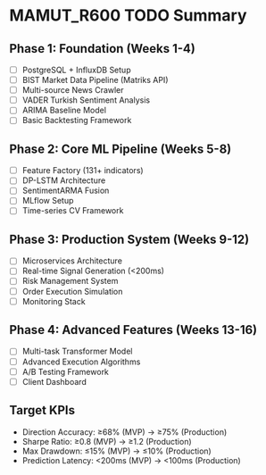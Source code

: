 # MAMUT_R600 TODO Summary

## Phase 1: Foundation (Weeks 1-4)
- [ ] PostgreSQL + InfluxDB Setup
- [ ] BIST Market Data Pipeline (Matriks API)
- [ ] Multi-source News Crawler
- [ ] VADER Turkish Sentiment Analysis
- [ ] ARIMA Baseline Model
- [ ] Basic Backtesting Framework

## Phase 2: Core ML Pipeline (Weeks 5-8)
- [ ] Feature Factory (131+ indicators)
- [ ] DP-LSTM Architecture
- [ ] SentimentARMA Fusion
- [ ] MLflow Setup
- [ ] Time-series CV Framework

## Phase 3: Production System (Weeks 9-12)
- [ ] Microservices Architecture
- [ ] Real-time Signal Generation (<200ms)
- [ ] Risk Management System
- [ ] Order Execution Simulation
- [ ] Monitoring Stack

## Phase 4: Advanced Features (Weeks 13-16)
- [ ] Multi-task Transformer Model
- [ ] Advanced Execution Algorithms
- [ ] A/B Testing Framework
- [ ] Client Dashboard

## Target KPIs
- Direction Accuracy: ≥68% (MVP) → ≥75% (Production)
- Sharpe Ratio: ≥0.8 (MVP) → ≥1.2 (Production)
- Max Drawdown: ≤15% (MVP) → ≤10% (Production)
- Prediction Latency: <200ms (MVP) → <100ms (Production)
